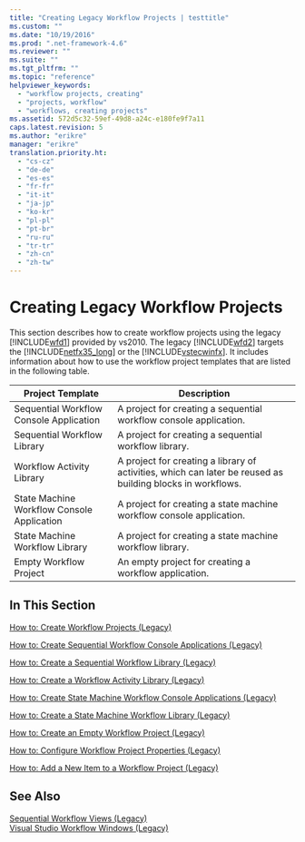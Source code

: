 ```yaml
---
title: "Creating Legacy Workflow Projects | testtitle"
ms.custom: ""
ms.date: "10/19/2016"
ms.prod: ".net-framework-4.6"
ms.reviewer: ""
ms.suite: ""
ms.tgt_pltfrm: ""
ms.topic: "reference"
helpviewer_keywords: 
  - "workflow projects, creating"
  - "projects, workflow"
  - "workflows, creating projects"
ms.assetid: 572d5c32-59ef-49d8-a24c-e180fe9f7a11
caps.latest.revision: 5
ms.author: "erikre"
manager: "erikre"
translation.priority.ht: 
  - "cs-cz"
  - "de-de"
  - "es-es"
  - "fr-fr"
  - "it-it"
  - "ja-jp"
  - "ko-kr"
  - "pl-pl"
  - "pt-br"
  - "ru-ru"
  - "tr-tr"
  - "zh-cn"
  - "zh-tw"
---
```

# Creating Legacy Workflow Projects
This section describes how to create workflow projects using the legacy [!INCLUDE[wfd1](../workflow-designer/includes/wfd1_md.md)] provided by vs2010. The legacy [!INCLUDE[wfd2](../workflow-designer/includes/wfd2_md.md)] targets the [!INCLUDE[netfx35_long](../workflow-designer/includes/netfx35_long_md.md)] or the [!INCLUDE[vstecwinfx](../workflow-designer/includes/vstecwinfx_md.md)]. It includes information about how to use the workflow project templates that are listed in the following table.  
  
|Project Template|Description|  
|----------------------|-----------------|  
|Sequential Workflow Console Application|A project for creating a sequential workflow console application.|  
|Sequential Workflow Library|A project for creating a sequential workflow library.|  
|Workflow Activity Library|A project for creating a library of activities, which can later be reused as building blocks in workflows.|  
|State Machine Workflow Console Application|A project for creating a state machine workflow console application.|  
|State Machine Workflow Library|A project for creating a state machine workflow library.|  
|Empty Workflow Project|An empty project for creating a workflow application.|  
  
## In This Section  
 [How to: Create Workflow Projects (Legacy)](../workflow-designer/how-to--create-workflow-projects--legacy-.md)  
  
 [How to: Create Sequential Workflow Console Applications (Legacy)](../workflow-designer/how-to--create-sequential-workflow-console-applications--legacy-.md)  
  
 [How to: Create a Sequential Workflow Library (Legacy)](../workflow-designer/how-to--create-a-sequential-workflow-library--legacy-.md)  
  
 [How to: Create a Workflow Activity Library (Legacy)](../workflow-designer/how-to--create-a-workflow-activity-library--legacy-.md)  
  
 [How to: Create State Machine Workflow Console Applications (Legacy)](../workflow-designer/how-to--create-state-machine-workflow-console-applications--legacy-.md)  
  
 [How to: Create a State Machine Workflow Library (Legacy)](../workflow-designer/how-to--create-a-state-machine-workflow-library--legacy-.md)  
  
 [How to: Create an Empty Workflow Project (Legacy)](../workflow-designer/how-to--create-an-empty-workflow-project--legacy-.md)  
  
 [How to: Configure Workflow Project Properties (Legacy)](../workflow-designer/how-to--configure-workflow-project-properties--legacy-.md)  
  
 [How to: Add a New Item to a Workflow Project (Legacy)](../workflow-designer/how-to--add-a-new-item-to-a-workflow-project--legacy-.md)  
  
## See Also  
 [Sequential Workflow Views (Legacy)](../workflow-designer/sequential-workflow-views--legacy-.md)   
 [Visual Studio Workflow Windows (Legacy)](../workflow-designer/visual-studio-workflow-windows--legacy-.md)